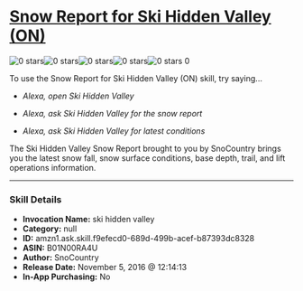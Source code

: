 # [Snow Report for Ski Hidden Valley (ON)](http://alexa.amazon.com/#skills/amzn1.ask.skill.f9efecd0-689d-499b-acef-b87393dc8328)
![0 stars](../../images/ic_star_border_black_18dp_1x.png)![0 stars](../../images/ic_star_border_black_18dp_1x.png)![0 stars](../../images/ic_star_border_black_18dp_1x.png)![0 stars](../../images/ic_star_border_black_18dp_1x.png)![0 stars](../../images/ic_star_border_black_18dp_1x.png) 0

To use the Snow Report for Ski Hidden Valley (ON) skill, try saying...

* *Alexa, open Ski Hidden Valley*

* *Alexa, ask Ski Hidden Valley for the snow report*

* *Alexa, ask Ski Hidden Valley for latest conditions*

The Ski Hidden Valley Snow Report brought to you by SnoCountry brings you the latest snow fall, snow surface conditions,  base depth, trail, and lift operations information.

***

### Skill Details

* **Invocation Name:** ski hidden valley
* **Category:** null
* **ID:** amzn1.ask.skill.f9efecd0-689d-499b-acef-b87393dc8328
* **ASIN:** B01N00RA4U
* **Author:** SnoCountry
* **Release Date:** November 5, 2016 @ 12:14:13
* **In-App Purchasing:** No
